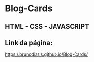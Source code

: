 # Blog-Cards

## HTML - CSS - JAVASCRIPT

## Link da página:
https://brunodiasls.github.io/Blog-Cards/


